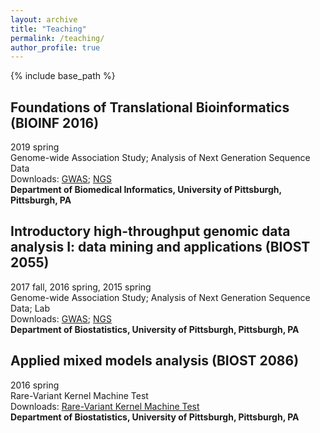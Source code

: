 ```yaml
---
layout: archive
title: "Teaching"
permalink: /teaching/
author_profile: true
---
```


{% include base_path %}

Foundations of Translational Bioinformatics (BIOINF 2016)
-
2019 spring
<br>Genome-wide Association Study; Analysis of Next Generation Sequence Data 
<br>Downloads: [GWAS](/files/02112019-GWAS-QiYan.pptx); [NGS](/files/02132019-NGS-QiYan.pptx) 
<br><b>Department of Biomedical Informatics, University of Pittsburgh, Pittsburgh, PA</b>

Introductory high-throughput genomic data analysis I: data mining and applications (BIOST 2055)
-
2017 fall, 2016 spring, 2015 spring
<br>Genome-wide Association Study; Analysis of Next Generation Sequence Data; Lab 
<br>Downloads: [GWAS](/files/02112019-GWAS-QiYan.pptx); [NGS](/files/02132019-NGS-QiYan.pptx) 
<br><b>Department of Biostatistics, University of Pittsburgh, Pittsburgh, PA</b>

Applied mixed models analysis (BIOST 2086)
-
2016 spring
<br>Rare-Variant Kernel Machine Test
<br>Downloads: [Rare-Variant Kernel Machine Test](/files/Guest_Lecture_rare_variant_test.pptx)
<br><b>Department of Biostatistics, University of Pittsburgh, Pittsburgh, PA</b>
